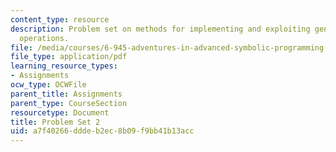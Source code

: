 ```yaml
---
content_type: resource
description: Problem set on methods for implementing and exploiting generic sequence
  operations.
file: /media/courses/6-945-adventures-in-advanced-symbolic-programming-spring-2009/a7f40266dddeb2ec8b09f9bb41b13acc_MIT6_945s09_assn02.pdf
file_type: application/pdf
learning_resource_types:
- Assignments
ocw_type: OCWFile
parent_title: Assignments
parent_type: CourseSection
resourcetype: Document
title: Problem Set 2
uid: a7f40266-ddde-b2ec-8b09-f9bb41b13acc
---
```


